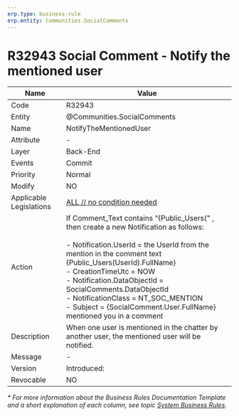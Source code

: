 ```yaml
---
erp.type: business-rule
erp.entity: Communities.SocialComments
---
```


# R32943 Social Comment - Notify the mentioned user

| Name | Value |
| ---- | ----- |
| Code | R32943 |
| Entity | @Communities.SocialComments |
| Name | NotifyTheMentionedUser |
| Attribute | - |
| Layer | Back-End |
| Events | Commit |
| Priority | Normal |
| Modify | NO |
| Applicable Legislations | [ALL // no condition needed](xref:applicable-legislations) |
| Action | If Comment_Text contains "{Public_Users(" , <br> then create a new Notification as follows: <br><br> - Notification.UserId = the UserId from the mention in the comment text {Public_Users(UserId).FullName} <br> - CreationTimeUtc =  NOW <br> - Notification.DataObjectId = SocialComments.DataObjectId <br> - NotificationClass = NT_SOC_MENTION <br> - Subject = {SocialComment.User.FullName} mentioned you in a comment |
| Description| When one user is mentioned in the chatter by another user, the mentioned user will be notified.|  
| Message | - |
| Version | Introduced: |
| Revocable | NO |

*\* For more information about the Business Rules Documentation Template and a short explanation of each column, see
topic [System Business Rules](../templates/template-description-system-business-rules.md).*
